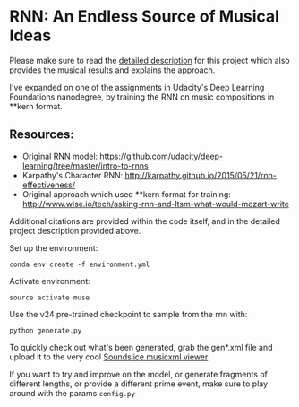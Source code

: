# RNN: An Endless Source of Musical Ideas

Please make sure to read the [detailed description](http://vel9.com/variations/variations.html) for this project which also provides the musical results and explains the approach.

I've expanded on one of the assignments in Udacity's Deep Learning Foundations nanodegree, by training the RNN on music compositions in **kern format.

Resources: 
-----------
* Original RNN model: https://github.com/udacity/deep-learning/tree/master/intro-to-rnns
* Karpathy's Character RNN: http://karpathy.github.io/2015/05/21/rnn-effectiveness/ 
* Original approach which used **kern format for training: http://www.wise.io/tech/asking-rnn-and-ltsm-what-would-mozart-write

Additional citations are provided within the code itself, and in the detailed project description provided above.

Set up the environment:

```conda env create -f environment.yml```

Activate environment: 

```source activate muse```

Use the v24 pre-trained checkpoint to sample from the rnn with: 

```python generate.py```

To quickly check out what's been generated, grab the gen*.xml file
and upload it to the very cool [Soundslice musicxml viewer](https://www.soundslice.com/musicxml-viewer/) 

If you want to try and improve on the model, or generate fragments of different lengths, 
or provide a different prime event, make sure to play around with the params ```config.py```
